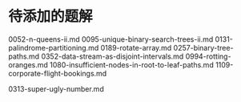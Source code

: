 # 待添加的题解


0052-n-queens-ii.md
0095-unique-binary-search-trees-ii.md
0131-palindrome-partitioning.md
0189-rotate-array.md
0257-binary-tree-paths.md
0352-data-stream-as-disjoint-intervals.md
0994-rotting-oranges.md
1080-insufficient-nodes-in-root-to-leaf-paths.md
1109-corporate-flight-bookings.md



0313-super-ugly-number.md